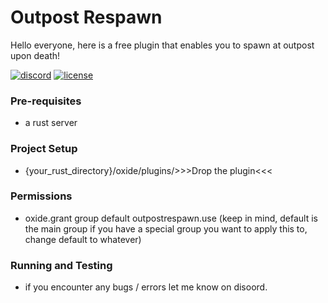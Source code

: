 # Outpost Respawn
Hello everyone, here is a free plugin that enables you to spawn at outpost upon death!

[![discord][discord-badge]][discord-link] [![license][license-badge]][gnu-gpl-link]

[discord-link]: https://discord.gg/gPg92292HS
[discord-badge]: https://img.shields.io/discord/118102728026095623?label=discord&logo=discord

[gnu-gpl-link]: https://www.gnu.org/licenses/gpl-3.0.en.html
[license-badge]: https://img.shields.io/badge/license-GPLv3-blue.svg

### Pre-requisites
- a rust server

### Project Setup
- {your_rust_directory}/oxide/plugins/>>>Drop the plugin<<<

### Permissions
- oxide.grant group default outpostrespawn.use  (keep in mind, default is the main group if you have a special group you want to apply this to, change default to whatever)

### Running and Testing
- if you encounter any bugs / errors let me know on disoord.
